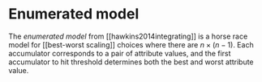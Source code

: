 # Enumerated model

The *enumerated model* from [[hawkins2014integrating]] is a horse race model for [[best-worst scaling]] choices where there are $n \times (n-1)$. Each accumulator corresponds to a pair of attribute values, and the first accumulator to hit threshold determines both the best and worst attribute value.